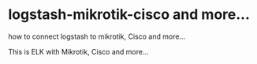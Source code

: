 # logstash-mikrotik-cisco and more...
how to connect logstash to mikrotik, Cisco and more...

This is ELK with Mikrotik, Cisco and more...
